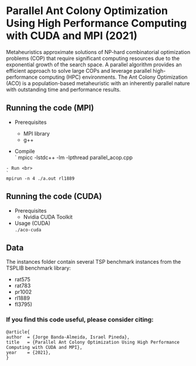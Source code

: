 # Parallel Ant Colony Optimization Using High Performance Computing with CUDA and MPI (2021)

Metaheuristics approximate solutions of NP-hard combinatorial optimization problems (COP) that require significant computing resources due to the exponential growth of the search space. A parallel algorithm provides an efficient approach to solve large COPs and leverage parallel high-performance computing (HPC) environments. The Ant Colony Optimization (ACO) is a population-based metaheuristic with an inherently parallel nature with outstanding time and performance results. 

## Running the code (MPI)
- Prerequisites 
  - MPI library
  - g++

- Compile <br>
`
mpicc -lstdc++ -lm -lpthread parallel_acop.cpp
```
- Run <br>
`
mpirun -n 4 ./a.out rl1889
```
## Running the code (CUDA)
- Prerequisites 
  - Nvidia CUDA Toolkit
- Usage (CUDA) <br>
`
./aco-cuda
`

## Data
The instances folder contain several TSP benchmark instances from the TSPLIB benchmark library:
- rat575
- rat783
- pr1002
- rl1889
- fl3795)


### If you find this code useful, please consider citing:

  ```
  @article{ 
  author  = {Jorge Banda-Almeida, Israel Pineda},
  title   = {Parallel Ant Colony Optimization Using High Performance Computing with CUDA and MPI},
  year    = {2021},
  }
